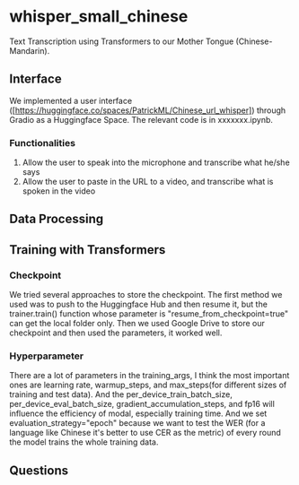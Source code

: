 # whisper_small_chinese

Text Transcription using Transformers to our Mother Tongue (Chinese-Mandarin).

## Interface
We implemented a user interface ([https://huggingface.co/spaces/PatrickML/Chinese_url_whisper]) through Gradio as a Huggingface Space. The relevant code is in xxxxxxx.ipynb.
### Functionalities
1. Allow the user to speak into the microphone and transcribe what he/she says
2. Allow the user to paste in the URL to a video, and transcribe what is spoken in the video

## Data Processing

## Training with Transformers
### Checkpoint
We tried several approaches to store the checkpoint. The first method we used was to push to the Huggingface Hub and then resume it, but the trainer.train() function whose parameter is "resume_from_checkpoint=true" can get the local folder only. Then we used Google Drive to store our checkpoint and then used the parameters, it worked well.

### Hyperparameter
There are a lot of parameters in the training_args, I think the most important ones are learning rate, warmup_steps, and max_steps(for different sizes of training and test data). And the per_device_train_batch_size, per_device_eval_batch_size, gradient_accumulation_steps, and fp16 will influence the efficiency of modal, especially training time. And we set evaluation_strategy="epoch" because we want to test the WER (for a language like Chinese it's better to use CER as the metric) of every round the model trains the whole training data. 
## Questions


